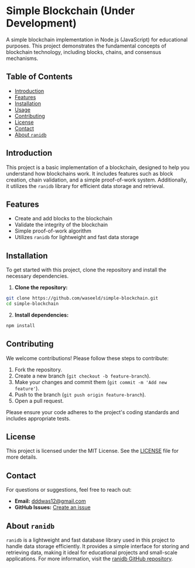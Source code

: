 # Simple Blockchain (Under Development)

A simple blockchain implementation in Node.js (JavaScript) for educational purposes. This project demonstrates the fundamental concepts of blockchain technology, including blocks, chains, and consensus mechanisms.

## Table of Contents

- [Introduction](#introduction)
- [Features](#features)
- [Installation](#installation)
- [Usage](#usage)
- [Contributing](#contributing)
- [License](#license)
- [Contact](#contact)
- [About `ranidb`](#about-ranidb)

## Introduction

This project is a basic implementation of a blockchain, designed to help you understand how blockchains work. It includes features such as block creation, chain validation, and a simple proof-of-work system. Additionally, it utilizes the `ranidb` library for efficient data storage and retrieval.

## Features

- Create and add blocks to the blockchain
- Validate the integrity of the blockchain
- Simple proof-of-work algorithm
- Utilizes `ranidb` for lightweight and fast data storage

## Installation

To get started with this project, clone the repository and install the necessary dependencies.

1. **Clone the repository:**

```bash
git clone https://github.com/waseeld/simple-blockchain.git
cd simple-blockchain
```

2. **Install dependencies:**

```bash
npm install
```

## Contributing

We welcome contributions! Please follow these steps to contribute:

1. Fork the repository.
2. Create a new branch (`git checkout -b feature-branch`).
3. Make your changes and commit them (`git commit -m 'Add new feature'`).
4. Push to the branch (`git push origin feature-branch`).
5. Open a pull request.

Please ensure your code adheres to the project's coding standards and includes appropriate tests.

## License

This project is licensed under the MIT License. See the [LICENSE](LICENSE) file for more details.

## Contact

For questions or suggestions, feel free to reach out:

- **Email:** [dddwas12@gmail.com](mailto:dddwas12@gmail.com)
- **GitHub Issues:** [Create an issue](https://github.com/waseeld/simple-blockchain/issues)

## About `ranidb`

`ranidb` is a lightweight and fast database library used in this project to handle data storage efficiently. It provides a simple interface for storing and retrieving data, making it ideal for educational projects and small-scale applications. For more information, visit the [ranidb GitHub repository](https://github.com/ranidb/ranidb).